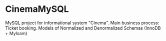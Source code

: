 # CinemaMySQL
MySQL project for informational system "Cinema".
Main business process: Ticket booking.
Models of Normalized and Denormalized Schemas (InnoDB + MyIsam)
